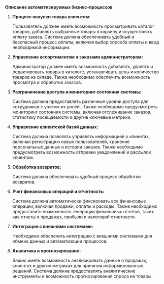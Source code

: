 ﻿**Описание автоматизируемых бизнес-процессов**

1. **Процесс покупки товара клиентом:**

   Пользователь должен иметь возможность просматривать каталог товаров, добавлять выбранные товары в корзину и осуществлять оплату заказа. Система должна обеспечивать удобный и безопасный процесс оплаты, включая выбор способа оплаты и ввод необходимой информации.

2. **Управление ассортиментом и заказами администратором:**

   Администратор должен иметь возможность добавлять, удалять и редактировать товары в каталоге, устанавливать цены и количество товаров на складе. Также необходимо обеспечить возможность просмотра и обработки заказов.

3. **Разграничение доступа и мониторинг состояния системы:**

   Система должна предоставлять различные уровни доступа для сотрудников с учетом их ролей . Также необходимо предусмотреть мониторинг состояния системы, включая отслеживание заказов, статистику посещаемости и другие ключевые метрики.

4. **Управление клиентской базой данных:**

   Система должна позволять управлять информацией о клиентах, включая регистрацию новых пользователей, хранение персональных данных и истории заказов. Также необходимо предусмотреть возможность отправки уведомлений и рассылок клиентам.

5. **Обработка возвратов:**

   Система должна обеспечивать удобный процесс обработки возвратов.

6. **Учет финансовых операций и отчетность:**

   Система должна автоматически фиксировать все финансовые операции, включая продажи, оплаты и расходы. Также необходимо предоставить возможность генерации финансовых отчетов, таких как отчеты о продажах, прибыли и налоговой отчетности.

7. **Интеграция с внешними системами:**

   Необходимо обеспечить интеграцию с внешними системами для обмена данных и автоматизации процессов.

8. **Аналитика и прогнозирование:**

   Важно иметь возможность анализировать данные о продажах, клиентах и других метриках для принятия информированных решений. Система должна предоставлять аналитические инструменты и возможность прогнозирования спроса на товары.
